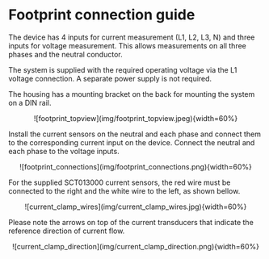 # Footprint connection guide

The device has 4 inputs for current measurement (L1, L2, L3, N) and three inputs for voltage measurement. This allows measurements on all three phases and the neutral conductor.

The system is supplied with the required operating voltage via the L1 voltage connection. A separate power supply is not required.

The housing has a mounting bracket on the back for mounting the system on a DIN rail.

<center>![footprint_topview](img/footprint_topview.jpeg){width=60%}</center>

Install the current sensors on the neutral and each phase and connect them to the corresponding current input on the device. Connect the neutral and each phase to the voltage inputs.

<center>![footprint_connections](img/footprint_connections.png){width=60%}</center>

For the supplied SCT013­000 current sensors, the red wire must be connected to the right and the white wire to the left, as shown bellow.

<center>![current_clamp_wires](img/current_clamp_wires.jpg){width=60%}</center>

Please note the arrows on top of the current transducers that indicate the reference direction of current flow.

<center>![current_clamp_direction](img/current_clamp_direction.png){width=60%}</center>
